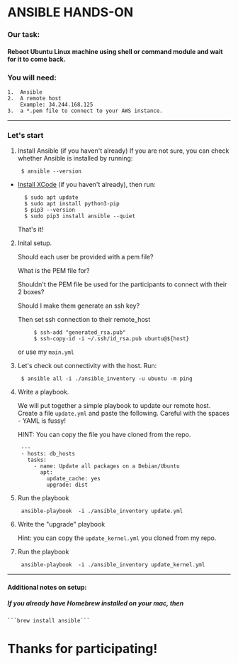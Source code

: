 # ANSIBLE HANDS-ON

### Our task:

#### Reboot Ubuntu Linux machine using shell or command module and wait for it to come back.

### You will need:

    1.  Ansible
    2.  A remote host
        Example: 34.244.168.125
    3.  a *.pem file to connect to your AWS instance.

------
### Let's start
1. Install Ansible (if you haven't already)
    If you are not sure, you can check whether Ansible is installed by running:
        
        $ ansible --version

- [Install XCode](https://developer.apple.com/xcode/) (if you haven't already), then run:
        
        $ sudo apt update
        $ sudo apt install python3-pip
        $ pip3 --version
        $ sudo pip3 install ansible --quiet

    That's it!
<!-- 
2. Initial setup. This will create a demo directory, a config file for Ansible, will populate your inventory with your remote host adress and will place your public ssh key in the Authorized_keys file in your remote host.

        $ git clone git@github.ecs-digital.co.uk:ECSD/hsbc_patching_pod.git && 
        cd hsbc_patching_pod/ansible-demo

        $ vi yuliya_ans.pem                   # Paste here the key that was shared with you.
        $ chmod 400 yuliya_ans.pem

        $ ./setup.sh <your_db_host> -->

2. Inital setup. 

    Should each user be provided with a pem file? 

    What is the PEM file for?

    Shouldn't the PEM file be used for the participants to connect with their 2 boxes?

    Should I make them generate an ssh key?

    Then set ssh connection to their  remote_host

            $ ssh-add "generated_rsa.pub"
            $ ssh-copy-id -i ~/.ssh/id_rsa.pub ubuntu@${host}
    
    or use my `main.yml`

3. Let's check out connectivity with the host. Run:

        $ ansible all -i ./ansible_inventory -u ubuntu -m ping

4. Write a playbook.

    We will put together a simple playbook to update our remote host. 
    Create a file `update.yml` and paste the following. Careful with the spaces - YAML is fussy! 
    
    HINT: You can copy the file you have cloned from the repo. 

        ---
        - hosts: db_hosts
          tasks:
            - name: Update all packages on a Debian/Ubuntu
              apt:
                update_cache: yes
                upgrade: dist


5. Run the playbook

        ansible-playbook  -i ./ansible_inventory update.yml

6. Write the "upgrade" playbook
   
    Hint: you can copy the `update_kernel.yml` you cloned from my repo.

7. Run the playbook

        ansible-playbook  -i ./ansible_inventory update_kernel.yml

-----------
#### Additional notes on setup:

##### If you already have Homebrew installed on your mac, then 

    ```brew install ansible```


# Thanks for participating!